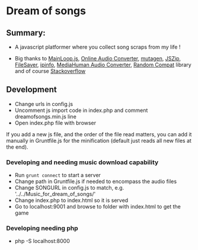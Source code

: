# Dream of songs

## Summary:
* A javascript platformer where you collect song scraps from my life !

* Big thanks to [MainLoop.js](https://github.com/IceCreamYou/MainLoop.js), [Online Audio Converter](https://online-audio-converter.com/), [mutagen](https://mutagen.readthedocs.io), [JSZip](https://stuk.github.io/jszip/), [FileSaver](https://github.com/eligrey/FileSaver.js), [ipinfo](https://ipinfo.io), [MediaHuman Audio Converter](https://www.mediahuman.com/audio-converter/), [Random Compat](https://github.com/paragonie/random_compat) library and of course [Stackoverflow](https://stackoverflow.com)

## Development

- Change urls in config.js
- Uncomment js import code in index.php and comment dreamofsongs.min.js line
- Open index.php file with browser

If you add a new js file, and the order of the file read matters, you can add it manually in Gruntfile.js for the minification (default just reads all new files at the end).

### Developing and needing music download capability

- Run `grunt connect` to start a server
- Change path in Gruntfile.js if needed to encompass the audio files
- Change SONGURL in config.js to match, e.g. '../../Music_for_dream_of_songs/'
- Change index.php to index.html so it is served
- Go to localhost:9001 and browse to folder with index.html to get the game

### Developing needing php

- php -S localhost:8000
